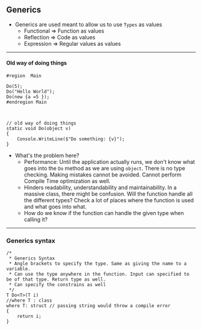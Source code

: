 ﻿## Generics

- Generics are used meant to allow us to use `Types` as values
    - Functional => Function as values
    - Reflection => Code as values
    - Expression => Regular values as values

---
#### Old way of doing things

```
#region  Main

Do(5);
Do("Hello World");
Do(new {a =5 });
#endregion Main



// old way of doing things
static void Do(object v)
{
    Console.WriteLine($"Do something: {v}");
}
```
- What's the problem here?
  - Performance: Until the application actually runs, we don't know what goes into the `Do` method as we are using `object`. There is no type checking. Making mistakes cannot
    be avoided. Cannot perform Compile Time optimization as well. 
  - Hinders readability, understandability and maintainability. In a massive class, there might be confusion. Will the function handle all the different types? Check a 
    lot of places where the function is used and what goes into what. 
  - How do we know if the function can handle the given type when calling it?
---

### Generics syntax

```
/*
 * Generics Syntax
 * Angle brackets to specify the type. Same as giving the name to a variable.
 * Can use the type anywhere in the function. Input can specified to be of that type. Return type as well.
 * Can specify the constrains as well
 */
T Do<T>(T i)
//where T : class
where T: struct // passing string would throw a compile error
{
    return i;
}
```

